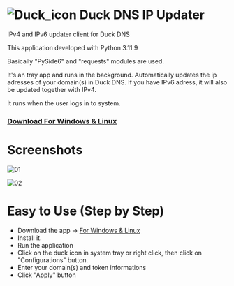 # ![Duck_icon](https://github.com/user-attachments/assets/c7a2ab4a-8b32-4b1c-98ac-9e20f736e4e1) Duck DNS IP Updater

IPv4 and IPv6 updater client for Duck DNS

This application developed with Python 3.11.9

Basically "PySide6" and "requests" modules are used.

It's an tray app and runs in the background. Automatically updates the ip adresses of your domain(s) in Duck DNS.
If you have IPv6 adress, it will also be updated together with IPv4.

It runs when the user logs in to system.


### [Download For Windows & Linux](https://github.com/Movansha/duck-dns-ip-updater/releases/latest)


# Screenshots

![01](https://github.com/user-attachments/assets/a8146297-252e-4467-8c75-118a66d0ab73)

![02](https://github.com/user-attachments/assets/9bce48f8-f56e-4a99-9e91-8bc9ab240539)


# Easy to Use (Step by Step)
- Download the app -> [For Windows & Linux](https://github.com/Movansha/duck-dns-ip-updater/releases/latest)
- Install it.
- Run the application
- Click on the duck icon in system tray or right click, then click on "Configurations" button.
- Enter your domain(s) and token informations
- Click "Apply" button
